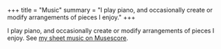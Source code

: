 +++
title = "Music"
summary = "I play piano, and occasionally create or modify arrangements of pieces I enjoy."
+++

I play piano, and occasionally create or modify arrangements of pieces I enjoy. See [my sheet music on Musescore](https://musescore.com/user/35369674).
